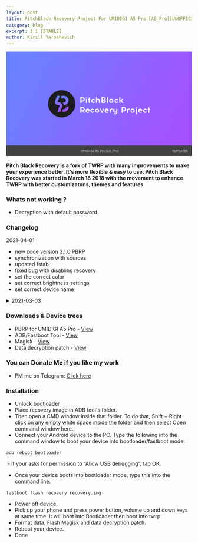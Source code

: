 ```yaml
---
layout: post
title: PitchBlack Recovery Project For UMIDIGI A5 Pro [A5_Pro][UNOFFICIAL]
category: blog
excerpt: 3.1 [STABLE]
author: Kirill Yaroshevich
---
```


![PitchBlack Recovery logo](https://raw.githubusercontent.com/Hadenix/Hadenix.github.io/master/images/umidigi-a5-pro/PitchBlack%20Recovery.jpg)

**Pitch Black Recovery is a fork of TWRP with many improvements to make your experience better. It's more flexible & easy to use. Pitch Black Recovery was started in March 18 2018 with the movement to enhance TWRP with better customizatons, themes and features.**

### Whats not working ?
* Decryption with default password

### Changelog
2021-04-01
* new code version 3.1.0 PBRP
* synchronization with sources
* updated fstab
* fixed bug with disabling recovery
* set the correct color
* set correct brightness settings
* set correct device name

<details>
<summary>2021-03-03</summary>
<p><ul>
<li>Fix MTP and ADB</li>
<li>Updated recovery.fstab</li>
<li>Kernel update from ROM V1.8</li>
<li>First release</li>
</ul></p>
</details>

### Downloads & Device trees
* PBRP for UMIDIGI A5 Pro - [View](https://sourceforge.net/projects/umidigi-mt6763-dev/files/PBRP/)
* ADB/Fastboot Tool - [View](https://dl.google.com/android/repository/platform-tools-latest-windows.zip)
* Magisk - [View](https://github.com/topjohnwu/Magisk/releases)
* Data decryption patch - [View](https://androidfilehost.com/?fid=6006931924117935374)

### You can Donate Me if you like my work
* PM me on Telegram: [Click here](https://web.telegram.org/#/im?p=@Hadenix)

### Installation
* Unlock bootloader
* Place recovery image in ADB tool's folder.
* Then open a CMD window inside that folder. To do that, Shift + Right click on any empty white space inside the folder and then select Open command window here.
* Connect your Android device to the PC. Type the following into the command window to boot your device into bootloader/fastboot mode:
```
adb reboot bootloader
```
└ If your asks for permission to “Allow USB debugging”, tap OK.
* Once your device boots into bootloader mode, type this into the command line.
```
fastboot flash recovery recovery.img
```
* Power off device.
* Pick up your phone and press power button, volume up and down keys at same time. It will boot into Bootloader then boot into twrp.
* Format data, Flash Magisk and data decryption patch.
* Reboot your device.
* Done
